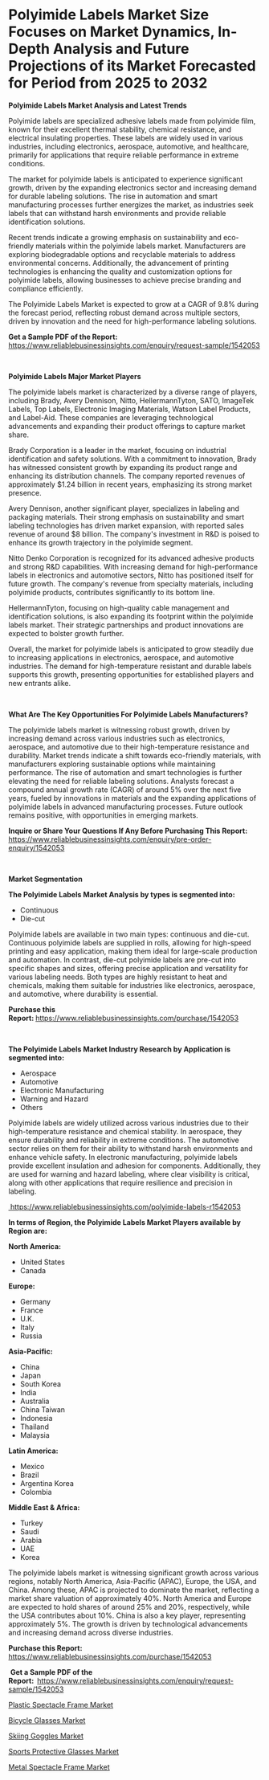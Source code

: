 <p><h1>Polyimide Labels Market Size Focuses on Market Dynamics, In-Depth Analysis and Future Projections of its Market Forecasted for Period from 2025 to 2032</h1></p><p><strong>Polyimide Labels Market Analysis and Latest Trends</strong></p>
<p><p>Polyimide labels are specialized adhesive labels made from polyimide film, known for their excellent thermal stability, chemical resistance, and electrical insulating properties. These labels are widely used in various industries, including electronics, aerospace, automotive, and healthcare, primarily for applications that require reliable performance in extreme conditions.</p><p>The market for polyimide labels is anticipated to experience significant growth, driven by the expanding electronics sector and increasing demand for durable labeling solutions. The rise in automation and smart manufacturing processes further energizes the market, as industries seek labels that can withstand harsh environments and provide reliable identification solutions.</p><p>Recent trends indicate a growing emphasis on sustainability and eco-friendly materials within the polyimide labels market. Manufacturers are exploring biodegradable options and recyclable materials to address environmental concerns. Additionally, the advancement of printing technologies is enhancing the quality and customization options for polyimide labels, allowing businesses to achieve precise branding and compliance efficiently.</p><p>The Polyimide Labels Market is expected to grow at a CAGR of 9.8% during the forecast period, reflecting robust demand across multiple sectors, driven by innovation and the need for high-performance labeling solutions.</p></p>
<p><strong>Get a Sample PDF of the Report:&nbsp;</strong> <a href="https://www.reliablebusinessinsights.com/enquiry/request-sample/1542053?utm_campaign=1091&utm_medium=2&utm_source=Github&utm_content=ia&utm_term=08022025&utm_id=polyimide-labels">https://www.reliablebusinessinsights.com/enquiry/request-sample/1542053</a></p>
<p>&nbsp;</p>
<p><strong>Polyimide Labels Major Market Players</strong></p>
<p><p>The polyimide labels market is characterized by a diverse range of players, including Brady, Avery Dennison, Nitto, HellermannTyton, SATO, ImageTek Labels, Top Labels, Electronic Imaging Materials, Watson Label Products, and Label-Aid. These companies are leveraging technological advancements and expanding their product offerings to capture market share.</p><p>Brady Corporation is a leader in the market, focusing on industrial identification and safety solutions. With a commitment to innovation, Brady has witnessed consistent growth by expanding its product range and enhancing its distribution channels. The company reported revenues of approximately $1.24 billion in recent years, emphasizing its strong market presence.</p><p>Avery Dennison, another significant player, specializes in labeling and packaging materials. Their strong emphasis on sustainability and smart labeling technologies has driven market expansion, with reported sales revenue of around $8 billion. The company's investment in R&D is poised to enhance its growth trajectory in the polyimide segment.</p><p>Nitto Denko Corporation is recognized for its advanced adhesive products and strong R&D capabilities. With increasing demand for high-performance labels in electronics and automotive sectors, Nitto has positioned itself for future growth. The company's revenue from specialty materials, including polyimide products, contributes significantly to its bottom line.</p><p>HellermannTyton, focusing on high-quality cable management and identification solutions, is also expanding its footprint within the polyimide labels market. Their strategic partnerships and product innovations are expected to bolster growth further.</p><p>Overall, the market for polyimide labels is anticipated to grow steadily due to increasing applications in electronics, aerospace, and automotive industries. The demand for high-temperature resistant and durable labels supports this growth, presenting opportunities for established players and new entrants alike.</p></p>
<p>&nbsp;</p>
<p><strong>What Are The Key Opportunities For Polyimide Labels Manufacturers?</strong></p>
<p><p>The polyimide labels market is witnessing robust growth, driven by increasing demand across various industries such as electronics, aerospace, and automotive due to their high-temperature resistance and durability. Market trends indicate a shift towards eco-friendly materials, with manufacturers exploring sustainable options while maintaining performance. The rise of automation and smart technologies is further elevating the need for reliable labeling solutions. Analysts forecast a compound annual growth rate (CAGR) of around 5% over the next five years, fueled by innovations in materials and the expanding applications of polyimide labels in advanced manufacturing processes. Future outlook remains positive, with opportunities in emerging markets.</p></p>
<p><strong>Inquire or Share Your Questions If Any Before Purchasing This Report:</strong> <a href="https://www.reliablebusinessinsights.com/enquiry/pre-order-enquiry/1542053?utm_campaign=1091&utm_medium=2&utm_source=Github&utm_content=ia&utm_term=08022025&utm_id=polyimide-labels">https://www.reliablebusinessinsights.com/enquiry/pre-order-enquiry/1542053</a></p>
<p>&nbsp;</p>
<p><strong>Market Segmentation</strong></p>
<p><strong>The Polyimide Labels Market Analysis by types is segmented into:</strong></p>
<p><ul><li>Continuous</li><li>Die-cut</li></ul></p>
<p><p>Polyimide labels are available in two main types: continuous and die-cut. Continuous polyimide labels are supplied in rolls, allowing for high-speed printing and easy application, making them ideal for large-scale production and automation. In contrast, die-cut polyimide labels are pre-cut into specific shapes and sizes, offering precise application and versatility for various labeling needs. Both types are highly resistant to heat and chemicals, making them suitable for industries like electronics, aerospace, and automotive, where durability is essential.</p></p>
<p><strong>Purchase this Report:&nbsp;</strong><a href="https://www.reliablebusinessinsights.com/purchase/1542053?utm_campaign=1091&utm_medium=2&utm_source=Github&utm_content=ia&utm_term=08022025&utm_id=polyimide-labels">https://www.reliablebusinessinsights.com/purchase/1542053</a></p>
<p>&nbsp;</p>
<p><strong>The Polyimide Labels Market Industry Research by Application is segmented into:</strong></p>
<p><ul><li>Aerospace</li><li>Automotive</li><li>Electronic Manufacturing</li><li>Warning and Hazard</li><li>Others</li></ul></p>
<p><p>Polyimide labels are widely utilized across various industries due to their high-temperature resistance and chemical stability. In aerospace, they ensure durability and reliability in extreme conditions. The automotive sector relies on them for their ability to withstand harsh environments and enhance vehicle safety. In electronic manufacturing, polyimide labels provide excellent insulation and adhesion for components. Additionally, they are used for warning and hazard labeling, where clear visibility is critical, along with other applications that require resilience and precision in labeling.</p></p>
<p><a href="https://www.reliablebusinessinsights.com/polyimide-labels-r1542053?utm_campaign=1091&utm_medium=2&utm_source=Github&utm_content=ia&utm_term=08022025&utm_id=polyimide-labels">&nbsp;https://www.reliablebusinessinsights.com/polyimide-labels-r1542053</a></p>
<p><strong>In terms of Region, the Polyimide Labels Market Players available by Region are:</strong></p>
<p>
    <p> <strong> North America: </strong>
        <ul>
            <li>United States</li>
            <li>Canada</li>
        </ul>
        </p> 
    <p> <strong> Europe: </strong>
        <ul>
            <li>Germany</li>
            <li>France</li>
            <li>U.K.</li>
            <li>Italy</li>
            <li>Russia</li>
        </ul>
        </p> 
    <p> <strong> Asia-Pacific: </strong>
        <ul>
            <li>China</li>
            <li>Japan</li>
            <li>South Korea</li>
            <li>India</li>
            <li>Australia</li>
            <li>China Taiwan</li>
            <li>Indonesia</li>
            <li>Thailand</li>
            <li>Malaysia</li>
        </ul>
        </p> 
    <p> <strong> Latin America: </strong>
        <ul>
            <li>Mexico</li>
            <li>Brazil</li>
            <li>Argentina Korea</li>
            <li>Colombia</li>
        </ul>
        </p> 
    <p> <strong> Middle East & Africa: </strong>
        <ul>
            <li>Turkey</li>
            <li>Saudi</li>
            <li>Arabia</li>
            <li>UAE</li>
            <li>Korea</li>
        </ul>
    </p>
    </p>
<p><p>The polyimide labels market is witnessing significant growth across various regions, notably North America, Asia-Pacific (APAC), Europe, the USA, and China. Among these, APAC is projected to dominate the market, reflecting a market share valuation of approximately 40%. North America and Europe are expected to hold shares of around 25% and 20%, respectively, while the USA contributes about 10%. China is also a key player, representing approximately 5%. The growth is driven by technological advancements and increasing demand across diverse industries.</p></p>
<p><strong>Purchase this Report: </strong><a href="https://www.reliablebusinessinsights.com/purchase/1542053?utm_campaign=1091&utm_medium=2&utm_source=Github&utm_content=ia&utm_term=08022025&utm_id=polyimide-labels">https://www.reliablebusinessinsights.com/purchase/1542053</a></p>
<p>&nbsp;<strong>Get a Sample PDF of the Report:&nbsp;&nbsp;</strong><a href="https://www.reliablebusinessinsights.com/enquiry/request-sample/1542053?utm_campaign=1091&utm_medium=2&utm_source=Github&utm_content=ia&utm_term=08022025&utm_id=polyimide-labels">https://www.reliablebusinessinsights.com/enquiry/request-sample/1542053</a></p>
<p><strong></strong></p>
<p><p><a href="https://github.com/muhjanaidu/Market-Research-Report-List-1/blob/main/plastic-spectacle-frame-market.md?utm_campaign=1091&utm_medium=2&utm_source=Github&utm_content=ia&utm_term=08022025&utm_id=polyimide-labels">Plastic Spectacle Frame Market</a></p><p><a href="https://github.com/felishtimoti/Market-Research-Report-List-1/blob/main/bicycle-glasses-market.md?utm_campaign=1091&utm_medium=2&utm_source=Github&utm_content=ia&utm_term=08022025&utm_id=polyimide-labels">Bicycle Glasses Market</a></p><p><a href="https://github.com/lestymbango/Market-Research-Report-List-1/blob/main/skiing-goggles-market.md?utm_campaign=1091&utm_medium=2&utm_source=Github&utm_content=ia&utm_term=08022025&utm_id=polyimide-labels">Skiing Goggles Market</a></p><p><a href="https://github.com/hneefdelwyn/Market-Research-Report-List-1/blob/main/sports-protective-glasses-market.md?utm_campaign=1091&utm_medium=2&utm_source=Github&utm_content=ia&utm_term=08022025&utm_id=polyimide-labels">Sports Protective Glasses Market</a></p><p><a href="https://github.com/briandahm87/Market-Research-Report-List-1/blob/main/metal-spectacle-frame-market.md?utm_campaign=1091&utm_medium=2&utm_source=Github&utm_content=ia&utm_term=08022025&utm_id=polyimide-labels">Metal Spectacle Frame Market</a></p></p>